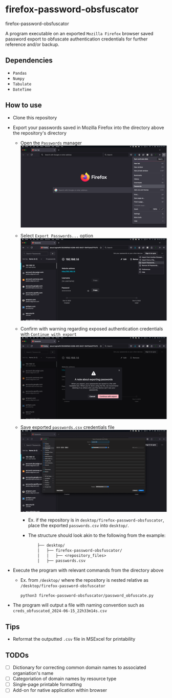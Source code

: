 # firefox-password-obsfuscator
firefox-password-obsfuscator

A program executable on an exported `Mozilla Firefox` browser saved password export to obfuscate authentication credentials for further reference and/or backup.

## Dependencies
* `Pandas`
* `Numpy`
* `Tabulate`
* `DateTime`

## How to use
* Clone this repository
* Export your passwords saved in Mozilla Firefox into the directory above the repository's directory

  * Open the `Passwords` manager
    ![](resources/step_01.png)

  * Select `Export Passwords...` option
    ![](resources/step_02.png)

  * Confirm with warning regarding exposed authentication credentials with `Continue with export`
    ![](resources/step_03.png)

  * Save exported `passwords.csv` credentials file
  ![](resources/step_04.png)

    * Ex. if the repository is in `desktop/firefox-password-obsfuscator`, place the exported `passwords.csv` into `desktop/`. 

    * The structure should look akin to the following from the example:

      ```
          ├── desktop/
          │   ├── firefox-password-obsfuscator/
          │   │   ├── <repository_files>
          │   ├── passwords.csv
      ```
      
* Execute the program with relevant commands from the directory above
  
  * Ex. from `/desktop/` where the repository is nested relative as `/desktop/firefox-password-obsfuscator`

    ```
    python3 firefox-password-obsfuscator/password_obfuscate.py
    ```

* The program will output a file with naming convention such as `creds_obfuscated_2024-06-15_22h33m14s.csv`

## Tips
* Reformat the outputted `.csv` file in MSExcel for printability

## TODOs
* [ ] Dictionary for correcting common domain names to associated organiation's name
* [ ] Categoriation of domain names by resource type
* [ ] Single-page printable formatting
* [ ] Add-on for native application within browser
